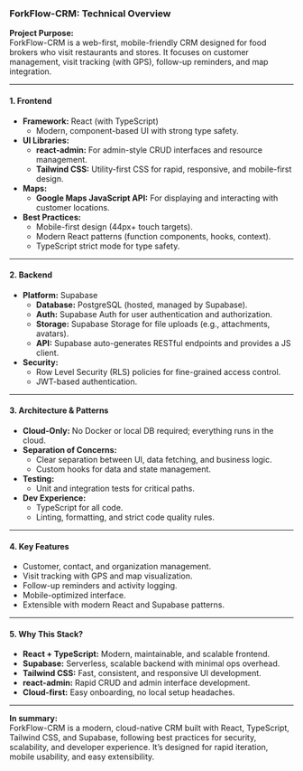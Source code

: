 ### ForkFlow-CRM: Technical Overview

**Project Purpose:**  
ForkFlow-CRM is a web-first, mobile-friendly CRM designed for food brokers who visit restaurants and stores. It focuses on customer management, visit tracking (with GPS), follow-up reminders, and map integration.

---

#### 1. **Frontend**

- **Framework:** React (with TypeScript)
  - Modern, component-based UI with strong type safety.
- **UI Libraries:**  
  - **react-admin:** For admin-style CRUD interfaces and resource management.
  - **Tailwind CSS:** Utility-first CSS for rapid, responsive, and mobile-first design.
- **Maps:**  
  - **Google Maps JavaScript API:** For displaying and interacting with customer locations.
- **Best Practices:**  
  - Mobile-first design (44px+ touch targets).
  - Modern React patterns (function components, hooks, context).
  - TypeScript strict mode for type safety.

---

#### 2. **Backend**

- **Platform:** Supabase
  - **Database:** PostgreSQL (hosted, managed by Supabase).
  - **Auth:** Supabase Auth for user authentication and authorization.
  - **Storage:** Supabase Storage for file uploads (e.g., attachments, avatars).
  - **API:** Supabase auto-generates RESTful endpoints and provides a JS client.
- **Security:**  
  - Row Level Security (RLS) policies for fine-grained access control.
  - JWT-based authentication.

---

#### 3. **Architecture & Patterns**

- **Cloud-Only:** No Docker or local DB required; everything runs in the cloud.
- **Separation of Concerns:**  
  - Clear separation between UI, data fetching, and business logic.
  - Custom hooks for data and state management.
- **Testing:**  
  - Unit and integration tests for critical paths.
- **Dev Experience:**  
  - TypeScript for all code.
  - Linting, formatting, and strict code quality rules.

---

#### 4. **Key Features**

- Customer, contact, and organization management.
- Visit tracking with GPS and map visualization.
- Follow-up reminders and activity logging.
- Mobile-optimized interface.
- Extensible with modern React and Supabase patterns.

---

#### 5. **Why This Stack?**

- **React + TypeScript:** Modern, maintainable, and scalable frontend.
- **Supabase:** Serverless, scalable backend with minimal ops overhead.
- **Tailwind CSS:** Fast, consistent, and responsive UI development.
- **react-admin:** Rapid CRUD and admin interface development.
- **Cloud-first:** Easy onboarding, no local setup headaches.

---

**In summary:**  
ForkFlow-CRM is a modern, cloud-native CRM built with React, TypeScript, Tailwind CSS, and Supabase, following best practices for security, scalability, and developer experience. It’s designed for rapid iteration, mobile usability, and easy extensibility.
